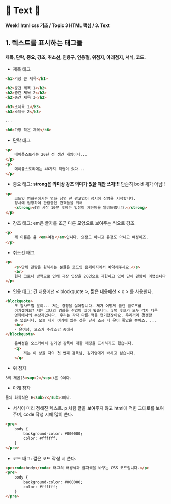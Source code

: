 # 🍠 Text 🍠
#### Week1 html css 기초 / Topic 3 HTML 핵심 / 3. Text

## 1. 텍스트를 표시하는 태그들

#### 제목, 단락, 중요, 강조, 취소선, 인용구, 인용절, 위첨자, 아래첨자, 서식, 코드.

* 제목 태그
```html
<h1>가장 큰 제목</h1>

<h2>중간 제목 1</h2>
<h2>중간 제목 2</h2>
<h2>중간 제목 3</h2>

<h3>소제목 1</h3>
<h3>소제목 2</h3>

...

<h6>가장 작은 제목</h6>
```


* 단락 태그
```html
<p>
    메이플스토리는 20년 전 생긴 게임이다...
</p>
<p>
    메이플스토리에는 48가지 직업이 있다...
</p>
```

* 중요 태그: **strong은 의미상 강조 의미가 있을 떄만 쓰자!!!** 단순히 bold 체가 아님!! 
```html
<p>
    코드잇 영화관에서는 영화 상영 전 광고없이 정시에 상영을 시작합니다.
    정시에 입장하여 관람중인 관객들을 위해
    <strong>상영 시작 10분 후에는 입장이 제한됨을 알려드립니다.</strong>
</p>
```

* 강조 태그: em은 글자를 조금 다른 모양으로 보여주는 식으로 강조.
```html
<p>
    제 이름은 윤 <em>여정</em>입니다. 요정도 아니고 유정도 아니고 여정이죠.
</p>
```

* 취소선 태그
```html
<p>
    <s>단체 관람을 원하시는 분들은 코드잇 홈페이지에서 예약해주세요.</s>
    <br>
    현재 코로나 방역으로 인해 극장 입장을 20인으로 제한하고 있어 단체 관람이 어렵습니다.
</p>
```

* 인용 태그: 긴 내용에선 < blockquote >, 짧은 내용에선 < q > 를 사용한다.
```html
<blockquote>
    또 감사드릴 분이... 저는 경쟁을 싫어합니다. 제가 어떻게 글렌 클로즈를
    이기겠어요? 저는 그녀의 영화를 수없이 많이 봤습니다. 5명 후보가 모두 각자 다른
    영화에서의 수상자입니다. 우리는 각자 다른 역을 연기했잖아요. 우리끼리 경쟁할
    순 없습니다. 오늘 제가 여기에 있는 것은 단지 조금 더 운이 좋았을 뿐이죠. ...
    <br>
    - 윤여정, 오스카 수상소감 중에서
</blockquote>

    윤여정은 오스카에서 김기영 감독에 대한 애정을 표시하기도 했습니다.
    <q>
        저는 이 상을 저의 첫 번째 감독님, 김기영에게 바치고 싶습니다.
    </q>
```

* 위 첨자
```html
3의 제곱(3<sup>2</sup>)은 9이다.
```

* 아래 첨자
```html
물의 화학식은 H<sub>2</sub>O이다.
```

* 서식이 미리 정해진 텍스트. p 처럼 글을 보여주지 않고 html에 적힌 그대로를 보여주며, code 작성 시에 많이 쓴다. 
```html
<pre>
    body {
        background-color: #000000;
        color: #ffffff;
    }
</pre>
```

* 코드 태그: 짧은 코드 작성 시 쓴다. 
```html
<p><code>body</code> 태그의 배경색과 글자색을 바꾸는 CSS 코드입니다.</p>
<pre>
    body {
        background-color: #000000;
        color: #ffffff;
    }
</pre>
```